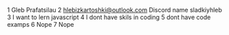 1 Gleb Prafatsilau
2 hlebizkartoshki@outlook.com
Discord name sladkiyhleb
3 I want to lern javascript
4 I dont have skils in coding
5 dont have code examps
6 Nope
7 Nope

